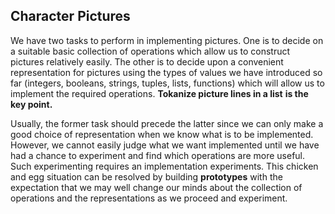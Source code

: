 ## Character Pictures

 We have two tasks to perform in implementing pictures. One is to decide on a suitable
basic collection of operations which allow us to construct pictures relatively easily. The
other is to decide upon a convenient representation for pictures using the types of values
we have introduced so far (integers, booleans, strings, tuples, lists, functions) which
will allow us to implement the required operations. **Tokanize picture lines in a list**
**is the key point.**

 Usually, the former task should precede the latter since we can only make a good choice
of representation when we know what is to be implemented.  However, we cannot easily judge
what we want implemented until we have had a chance to experiment and find which
operations are more useful. Such experimenting requires an implementation
experiments. This chicken and egg situation can be resolved by building **prototypes**
with the expectation that we may well change our minds about the collection of operations
and the representations as we proceed and experiment.

